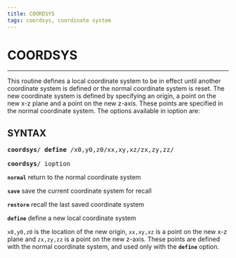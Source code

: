 ```yaml
---
title: COORDSYS 
tags: coordsys, coordinate system
---
```



# COORDSYS

--------------------------

This routine defines a local coordinate system to be in effect until
  another coordinate system is defined or the normal coordinate system
  is reset. The new coordinate system is defined by specifying an
  origin, a point on the new x-z plane and a point on the new z-axis.
  These points are specified in the normal coordinate system. The
  options available in ioption are:
 

## SYNTAX

<pre>
<b>coordsys</b>/ <b>define</b> /x0,y0,z0/xx,xy,xz/zx,zy,zz/

<b>coordsys</b>/ ioption
</pre>

**`normal`** return to the normal coordinate system

**`save`** save the current coordinate system for recall

**`restore`** recall the last saved coordinate system

**`define`** define a new local coordinate system

`x0,y0,z0` is the location of the new origin, `xx,xy,xz` is a
  point on the new x-z plane and `zx,zy,zz` is a point on the new
  z-axis. These points are defined with the normal coordinate system,
  and used only with the **`define`** option.



